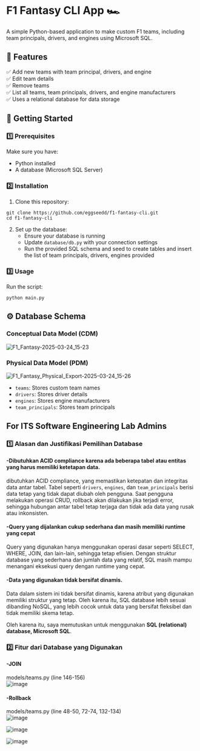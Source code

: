 # F1 Fantasy CLI App 🏎️ 
  
A simple Python-based application to make custom F1 teams, including team principals, drivers, and engines using Microsoft SQL.

## 📌 Features
✅ Add new teams with team principal, drivers, and engine <br>
✅ Edit team details <br>
✅ Remove teams <br>
✅ List all teams, team principals, drivers, and engine manufacturers <br>
✅ Uses a relational database for data storage <br>

## 🚀 Getting Started
### 1️⃣ Prerequisites
Make sure you have:
- Python installed
- A database (Microsoft SQL Server)
### 2️⃣ Installation
1. Clone this repository:
```
git clone https://github.com/eggseedd/f1-fantasy-cli.git
cd f1-fantasy-cli
```
2. Set up the database:
   - Ensure your database is running
   - Update `database/db.py` with your connection settings
   - Run the provided SQL schema and seed to create tables and insert the list of team principals, drivers, engines provided
### 3️⃣ Usage
Run the script:
```
python main.py
```
## ⚙️ Database Schema
### Conceptual Data Model (CDM)
![F1_Fantasy-2025-03-24_15-23](https://github.com/user-attachments/assets/c942345c-a1c6-4fa1-aaa3-8c47d06f27e6)
### Physical Data Model (PDM)
![F1_Fantasy_Physical_Export-2025-03-24_15-26](https://github.com/user-attachments/assets/21913cc0-0e3a-4eed-b5f0-9294527ae2a7)

- `teams`: Stores custom team names
- `drivers`: Stores driver details
- `engines`: Stores engine manufacturers
- `team_principals`: Stores team principals


## For ITS Software Engineering Lab Admins

### 1️⃣ Alasan dan Justifikasi Pemilihan Database
#### -Dibutuhkan ACID compliance karena ada beberapa tabel atau entitas yang harus memiliki ketetapan data.
dibutuhkan ACID compliance, yang memastikan ketepatan dan integritas data antar tabel. Tabel seperti `drivers`, `engines`, dan `team_principals` berisi data tetap yang tidak dapat diubah oleh pengguna. Saat pengguna melakukan operasi CRUD, rollback akan dilakukan jika terjadi error, sehingga hubungan antar tabel tetap terjaga dan tidak ada data yang rusak atau inkonsisten.
#### -Query yang dijalankan cukup sederhana dan masih memiliki runtime yang cepat
Query yang digunakan hanya menggunakan operasi dasar seperti SELECT, WHERE, JOIN, dan lain-lain, sehingga tetap efisien. Dengan struktur database yang sederhana dan jumlah data yang relatif, SQL masih mampu menangani eksekusi query dengan runtime yang cepat.
#### -Data yang digunakan tidak bersifat dinamis.
Data dalam sistem ini tidak bersifat dinamis, karena atribut yang digunakan memiliki struktur yang tetap. Oleh karena itu, SQL database lebih sesuai dibanding NoSQL, yang lebih cocok untuk data yang bersifat fleksibel dan tidak memiliki skema tetap.


Oleh karena itu, saya memutuskan untuk menggunakan **SQL (relational) database, Microsoft SQL**.
### 2️⃣ Fitur dari Database yang Digunakan
#### -JOIN
models/teams.py (line 146-156)<br>
![image](https://github.com/user-attachments/assets/6f9730cd-400a-4881-8bcd-3b9c53076a44)
#### -Rollback
models/teams.py (line 48-50, 72-74, 132-134)<br>
![image](https://github.com/user-attachments/assets/ceaeb4ba-971b-458e-b3f1-c24821e4d3ac)

![image](https://github.com/user-attachments/assets/e96472f3-2a7b-4e89-9728-fe6a44d259a5)

![image](https://github.com/user-attachments/assets/b0a0f8f7-0d27-435f-9658-e76866824f5f)




